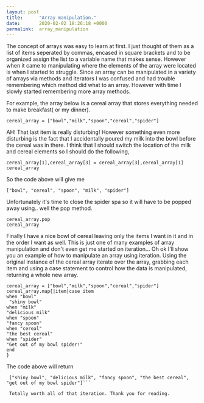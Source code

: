 ```yaml
---
layout: post
title:      "Array manipulation."
date:       2020-02-02 18:26:18 +0000
permalink:  array_manipulation
---
```



The concept of arrays was easy to learn at first. I just thought of them as a list of items seperated by commas, encased in square brackets and to be organized assign the list to a variable name that makes sense. However when it came to manipulating where the elements of the array were located is when I started to struggle. Since an array can be manipulated in a variety of arrays via methods and iterators I was confused and had trouble remembering which method did what to an array. However with time I slowly started remembering more array methods.  

For example, the array below is a cereal array that stores everything needed to make breakfast( or my dinner).

```
cereal_array = ["bowl","milk","spoon","cereal","spider"]
```

AH! That last item is really disturbing! However something even more disturbing is the fact that I accidentally poured my milk into the bowl before the cereal was in there. I think that I should switch the location of the milk and cereal elements so I should do the following,

```
cereal_array[1],cereal_array[3] = cereal_array[3],cereal_array[1] 
cereal_array 
```

So the code above will give me

```
["bowl", "cereal", "spoon", "milk", "spider"]
```

Unfortunately it's time to close the spider spa so it will have to be popped away using.. well the pop method.

```
cereal_array.pop
cereal_array
```

Finally I have a nice bowl of cereal leaving only the items I want in it and in the order I want as well. This is just one of many examples of array manipulation and don't even get me started on iteration... Oh ok I'll show you an example of how to manipulate an array using iteration. Using the original instance of the cereal array iterate over the array, grabbing each item and using a case statement to control how the data is manipulated, returning a whole new array.

```
cereal_array = ["bowl","milk","spoon","cereal","spider"]
cereal_array.map{|item|case item 
when "bowl"
 "shiny bowl"
when "milk"
"delicious milk"
when "spoon"
"fancy spoon"
when "cereal"
"the best cereal"
when "spider"
"Get out of my bowl spider!"
end 
}
```

The code above will return 

```
 ["shiny bowl", "delicious milk", "fancy spoon", "the best cereal", "get out of my bowl spider"]```
 
 Totally worth all of that iteration. Thank you for reading.
 









